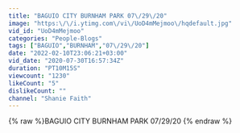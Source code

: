```yaml
---
title: "BAGUIO CITY BURNHAM PARK 07\/29\/20"
image: "https:\/\/i.ytimg.com\/vi\/UoD4mMejmoo\/hqdefault.jpg"
vid_id: "UoD4mMejmoo"
categories: "People-Blogs"
tags: ["BAGUIO","BURNHAM","07\/29\/20"]
date: "2022-02-10T23:06:21+03:00"
vid_date: "2020-07-30T16:57:34Z"
duration: "PT10M15S"
viewcount: "1230"
likeCount: "5"
dislikeCount: ""
channel: "Shanie Faith"
---
```

{% raw %}BAGUIO CITY BURNHAM PARK 07/29/20 {% endraw %}
